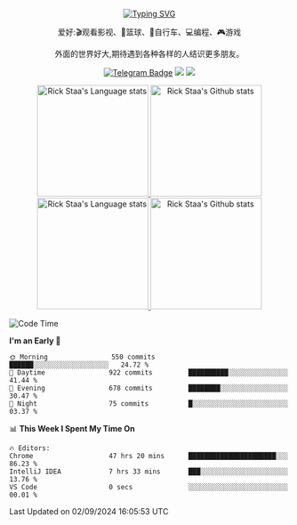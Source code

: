 <div align="center"> 

[![Typing SVG](https://readme-typing-svg.herokuapp.com?size=25&duration=2500&color=eeeeee&vCenter=true&width=200&height=40&lines=Hi+there+%F0%9F%91%8B%F0%9F%8F%BB;I'm+DanBai)](https://git.io/typing-svg)

爱好:🎬观看影视、🏀篮球、🚴自行车、💻编程、🎮游戏

外面的世界好大,期待遇到各种各样的人结识更多朋友。

[![Telegram Badge](https://img.shields.io/badge/-Telegram-blue?style=flat&logo=Telegram&logoColor=white)](https://t.me/mika_1094) 
[![](https://img.shields.io/badge/-Blog-brightgreen?style=flat&logo=Blogger&logoColor=white)](https://p00q.cn)
[![](https://img.shields.io/badge/-Email-red?style=flat&logo=Mail.Ru&logoColor=white)](mailto:danbai@88.com)
</div>

<!-- Light Mode -->
<div align="center"> 
<a href="https://github.com/anuraghazra/github-readme-stats#gh-light-mode-only">
<img height=200 src="https://github-readme-stats.vercel.app/api/top-langs/?username=danbai225&layout=compact&langs_count=10&hide_border=1&role=OWNER,COLLABORATOR#gh-light-mode-only" alt="Rick Staa's Language stats" />
</a>
<a href="https://github.com/anuraghazra/github-readme-stats#gh-light-mode-only">
<img height=200 src="https://github-readme-stats.vercel.app/api?username=danbai225&show_icons=true&count_private=true&line_height=28&hide_border=1&include_all_commits=true&card_width=450&role=OWNER,COLLABORATOR&exclude_repo=github-readme-stats#gh-light-mode-only" alt="Rick Staa's Github stats" />
</a>
</div>

<!-- Dark Mode -->
<div align="center"> 
<a href="https://github.com/anuraghazra/github-readme-stats#gh-dark-mode-only">
<img height=200 src="https://github-readme-stats.vercel.app/api/top-langs/?username=danbai225&layout=compact&langs_count=10&hide_border=1&role=OWNER,COLLABORATOR&theme=github_dark#gh-dark-mode-only" alt="Rick Staa's Language stats" />
</a>
<a href="https://github.com/anuraghazra/github-readme-stats#gh-dark-mode-only">
<img height=200 src="https://github-readme-stats.vercel.app/api?username=danbai225&show_icons=true&count_private=true&line_height=28&hide_border=1&include_all_commits=true&card_width=450&role=OWNER,COLLABORATOR&exclude_repo=github-readme-stats&theme=github_dark#gh-dark-mode-only" alt="Rick Staa's Github stats" />
</a>
</div>

<!--START_SECTION:waka-->
![Code Time](http://img.shields.io/badge/Code%20Time-3%2C563%20hrs%2045%20mins-blue)

**I'm an Early 🐤** 

```text
🌞 Morning                550 commits         ██████░░░░░░░░░░░░░░░░░░░   24.72 % 
🌆 Daytime                922 commits         ██████████░░░░░░░░░░░░░░░   41.44 % 
🌃 Evening                678 commits         ████████░░░░░░░░░░░░░░░░░   30.47 % 
🌙 Night                  75 commits          █░░░░░░░░░░░░░░░░░░░░░░░░   03.37 % 
```


📊 **This Week I Spent My Time On** 

```text
🔥 Editors: 
Chrome                   47 hrs 20 mins      ██████████████████████░░░   86.23 % 
IntelliJ IDEA            7 hrs 33 mins       ███░░░░░░░░░░░░░░░░░░░░░░   13.76 % 
VS Code                  0 secs              ░░░░░░░░░░░░░░░░░░░░░░░░░   00.01 % 
```


 Last Updated on 02/09/2024 16:05:53 UTC
<!--END_SECTION:waka-->
